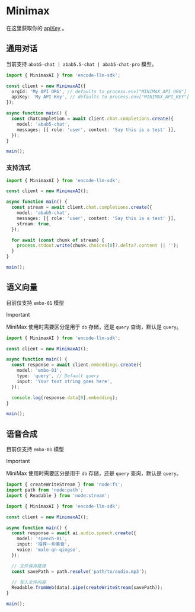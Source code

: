 # Minimax

在这里获取你的 [apiKey](https://api.minimax.chat/user-center/basic-information/interface-key) 。

## 通用对话

当前支持 `abab5-chat | abab5.5-chat | abab5-chat-pro` 模型。

```ts
import { MinimaxAI } from 'encode-llm-sdk';

const client = new MinimaxAI({
  orgId: 'My API ORG', // defaults to process.env["MINIMAX_API_ORG"]
  apiKey: 'My API Key', // defaults to process.env["MINIMAX_API_KEY"]
});

async function main() {
  const chatCompletion = await client.chat.completions.create({
    model: 'abab5-chat',
    messages: [{ role: 'user', content: 'Say this is a test' }],
  });
}

main();
```

### 支持流式

```ts
import { MinimaxAI } from 'encode-llm-sdk';

const client = new MinimaxAI();

async function main() {
  const stream = await client.chat.completions.create({
    model: 'abab5-chat',
    messages: [{ role: 'user', content: 'Say this is a test' }],
    stream: true,
  });

  for await (const chunk of stream) {
    process.stdout.write(chunk.choices[0]?.delta?.content || '');
  }
}

main();
```

## 语义向量

目前仅支持 `embo-01` 模型

> [!IMPORTANT]
> MiniMax 使用时需要区分是用于 `db` 存储，还是 `query` 查询，默认是 `query`。

```ts
import { MinimaxAI } from 'encode-llm-sdk';

const client = new MinimaxAI();

async function main() {
  const response = await client.embeddings.create({
    model: 'embo-01',
    type: 'query', // Default query
    input: 'Your text string goes here',
  });

  console.log(response.data[0].embedding);
}

main();
```

## 语音合成

目前仅支持 `embo-01` 模型

> [!IMPORTANT]
> MiniMax 使用时需要区分是用于 `db` 存储，还是 `query` 查询，默认是 `query`。

```ts
import { createWriteStream } from 'node:fs';
import path from 'node:path';
import { Readable } from 'node:stream';

import { MinimaxAI } from 'encode-llm-sdk';

const client = new MinimaxAI();

async function main() {
  const response = await ai.audio.speech.create({
    model: 'speech-01',
    input: '推荐一些美食',
    voice: 'male-qn-qingse',
  });

  // 文件保存路径
  const savePath = path.resolve('path/to/audio.mp3');

  // 写入文件内容
  Readable.fromWeb(data).pipe(createWriteStream(savePath));
}

main();
```

